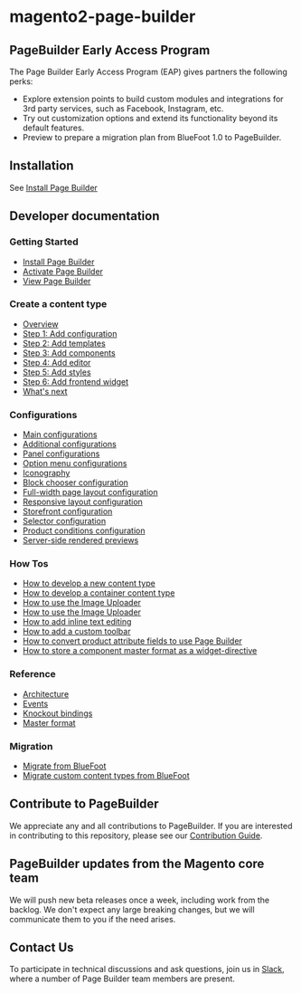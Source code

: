 # magento2-page-builder

## PageBuilder Early Access Program

The Page Builder Early Access Program (EAP) gives partners the following perks:
 
* Explore extension points to build custom modules and integrations for 3rd party services, such as Facebook, Instagram, etc.
* Try out customization options and extend its functionality beyond its default features.
* Preview to prepare a migration plan from BlueFoot 1.0 to PageBuilder.

## Installation

See [Install Page Builder](docs/getting-started/install-pagebuilder.md)

## Developer documentation

### Getting Started

* [Install Page Builder](docs/getting-started/install-pagebuilder.md)
* [Activate Page Builder](docs/getting-started/activate-pagebuilder.md)
* [View Page Builder](docs/getting-started/view-pagebuilder.md)

### Create a content type

* [Overview](docs/create-basic-content-type/overview.md)
* [Step 1: Add configuration](docs/create-basic-content-type/step-1-add-configuration.md)
* [Step 2: Add templates](docs/create-basic-content-type/step-2-add-templates.md)
* [Step 3: Add components](docs/create-basic-content-type/step-3-add-components.md)
* [Step 4: Add editor](docs/create-basic-content-type/step-4-add-editor.md)
* [Step 5: Add styles](docs/create-basic-content-type/step-5-add-styles.md)
* [Step 6: Add frontend widget](docs/create-basic-content-type/step-6-add-frontend-widget.md)
* [What's next](docs/create-basic-content-type/whats-next.md)

### Configurations

* [Main configurations](docs/configurations/content-type-configuration.md)
* [Additional configurations](docs/configurations/additional-configurations.md)
* [Panel configurations](docs/configurations/panel-configurations.md)
* [Option menu configurations](docs/configurations/option-menu-configurations.md)
* [Iconography](docs/configurations/iconography.md)
* [Block chooser configuration](docs/configurations/block-chooser-configuration.md)
* [Full-width page layout configuration](docs/configurations/full-width-page-layout-configuration.md)
* [Responsive layout configuration](docs/configurations/responsive-layout-configuration.md)
* [Storefront configuration](docs/configurations/storefront-configuration.md)
* [Selector configuration](docs/configurations/selector-configuration.md)
* [Product conditions configuration](docs/configurations/product-conditions-configuration.md)
* [Server-side rendered previews](docs/configurations/server-side-rendered-previews.md)

### How Tos

* [How to develop a new content type](docs/how-to/how-to-develop-new-content-type.md)
* [How to develop a container content type](docs/how-to/how-to-develop-container-content-type.md)
* [How to use the Image Uploader](docs/how-to/how-to-use-image-uploader.md)
* [How to use the Image Uploader](docs/how-to/how-to-use-image-uploader.md)
* [How to add inline text editing](docs/how-to/how-to-add-inline-text-editing.md)
* [How to add a custom toolbar](docs/how-to/how-to-add-custom-toolbar.md)
* [How to convert product attribute fields to use Page Builder](docs/how-to/how-to-convert-product-attributes-to-use-pagebuilder.md)
* [How to store a component master format as a widget-directive](docs/how-to/how-to-store-master-format-as-widget-directive.md)

### Reference

* [Architecture](docs/reference/architecture.md)
* [Events](docs/reference/events.md)
* [Knockout bindings](docs/reference/knockout-bindings.md)
* [Master format](docs/reference/master-format.md)

### Migration

* [Migrate from BlueFoot](docs/migration/migrate-from-bluefoot.md)
* [Migrate custom content types from BlueFoot](docs/migration/migrate-custom-content-types-from-bluefoot.md)

## Contribute to PageBuilder

We appreciate any and all contributions to PageBuilder. If you are interested in contributing to this repository, please see our [Contribution Guide].

## PageBuilder updates from the Magento core team

We will push new beta releases once a week, including work from the backlog. We don't expect any large breaking changes, but we  will communicate them to you if the need arises.

## Contact Us

To participate in technical discussions and ask questions, join us in [Slack], where a number of Page Builder team members are present.


[Contribution Guide]: CONTRIBUTING.md
[Slack]: https://magentocommeng.slack.com/messages/GANS1R4C9

